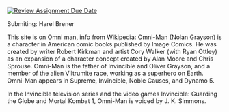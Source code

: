 [![Review Assignment Due Date](https://classroom.github.com/assets/deadline-readme-button-22041afd0340ce965d47ae6ef1cefeee28c7c493a6346c4f15d667ab976d596c.svg)](https://classroom.github.com/a/89IMDEJr)

Submiting: Harel Brener

This site is on Omni man, info from Wikipedia:
Omni-Man (Nolan Grayson) is a character in American comic books published by Image Comics. He was created by writer Robert Kirkman and artist Cory Walker (with Ryan Ottley) as an expansion of a character concept created by Alan Moore and Chris Sprouse. Omni-Man is the father of Invincible and Oliver Grayson, and a member of the alien Viltrumite race, working as a superhero on Earth. Omni-Man appears in Supreme, Invincible, Noble Causes, and Dynamo 5.

In the Invincible television series and the video games Invincible: Guarding the Globe and Mortal Kombat 1, Omni-Man is voiced by J. K. Simmons.
